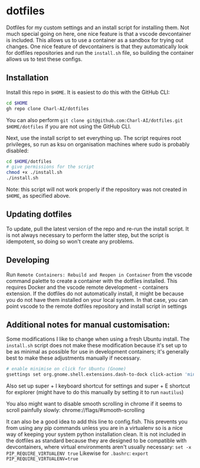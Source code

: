 # dotfiles

Dotfiles for my custom settings and an install script for installing them. Not much special going on here,
one nice feature is that a vscode devcontainer is included. This allows us to use a container as a sandbox for
trying out changes. One nice feature of devcontainers is that they automatically look for dotfiles repositories
and run the `install.sh` file, so building the container allows us to test these configs.

## Installation

Install this repo in `$HOME`. It is easiest to do this with the GitHub CLI:
```bash
cd $HOME
gh repo clone Charl-AI/dotfiles
```
You can also perform `git clone git@github.com:Charl-AI/dotfiles.git $HOME/dotfiles` if you are not using the GitHub CLI.

Next, use the install script to set everything up. The script requires root privileges, so run as ksu on organisation machines where sudo is probably disabled:
```bash
cd $HOME/dotfiles
# give permissions for the script
chmod +x ./install.sh
./install.sh
```
Note: this script will not work properly if the repository was not created in `$HOME`, as specified above.

## Updating dotfiles

To update, pull the latest version of the repo and re-run the install script. It is not always necessary to perform the latter step, but the script is idempotent, so doing so won't create any problems.

## Developing

Run `Remote Containers: Rebuild and Reopen in Container` from the vscode command palette to create a container with the dotfiles installed.
This requires Docker and the vscode remote development - containers extension. If the dotfiles do not automatically install, it might be
because you do not have them installed on your local system. In that case, you can point vscode to the remote dotfiles repository and install script in settings

## Additional notes for manual customisation:

Some modifications I like to change when using a fresh Ubuntu install. The `install.sh` script does not make these modification because it's set up to be as minimal as possible for use in development containers; it's generally best to make these adjustments manually if necessary.
```bash
# enable minimise on click for Ubuntu (Gnome)
gsettings set org.gnome.shell.extensions.dash-to-dock click-action 'minimize'
```

Also set up super + I keyboard shortcut for settings and super + E shortcut for explorer (might have to do this manually by setting it to run ```nautilus```)

You also might want to disable smooth scrolling in chrome if it seems to scroll painfully slowly:
chrome://flags/#smooth-scrolling

It can also be a good idea to add this line to config.fish. This prevents you from using any pip commands unless you are in a virtualenv so is a nice way of keeping your system python installation clean. It is not included in the dotfiles as standard because they are designed to be compatible with devcontainers, where virtual environments aren't usually necessary:
```set -x PIP_REQUIRE_VIRTUALENV true```
Likewise for `.bashrc`:
```export PIP_REQUIRE_VIRTUALENV=true```
